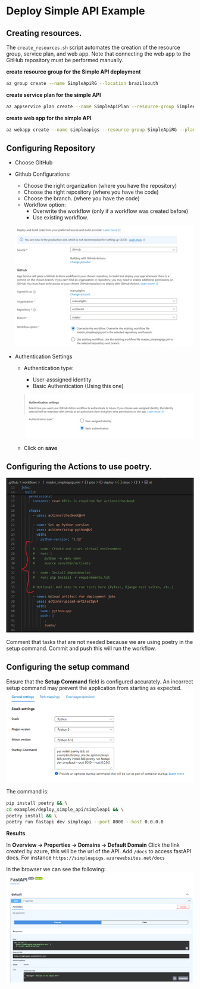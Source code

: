 # Deploy Simple API Example

## Creating resources. 
The `create_resources.sh` script automates the creation of the resource group, service plan, and web app. Note that connecting the web app to the GitHub repository must be performed manually.

**create resource group for the Simple API deployment**
```bash
az group create --name SimpleApiRG --location brazilsouth
```

**create service plan for the simple API**

```bash
az appservice plan create --name SimpleApiPlan --resource-group SimpleApiRG --sku S1 --is-linux
```

**create web app for the simple API** 
```bash
az webapp create --name simpleapigs --resource-group SimpleApiRG --plan SimpleApiPlan --basic-auth Enabled --runtime "Python:3.12" 
```
## Configuring Repository

* Choose GitHub 

* Github Configurations:
    * Choose the right organization (where you have the repository)
    * Choose the right repository (where you have the code)
    * Choose the branch. (where you have the code)
    * Workflow option: 
        * Overwrite the workflow (only if a workflow was created before)
        * Use existing workflow. 

    ![alt text](image-3.png)

* Authentication Settings
   * Authentication type:
        * User-asssigned identity
        * Basic Authentication (Using this one)

        ![alt text](image-4.png)

    * Click on **save**


## Configuring the Actions to use poetry.

![alt text](image-5.png)

Comment that tasks that are not needed because we are using poetry in the setup command. Commit and push this will run the workflow.


## Configuring the setup command

Ensure that the **Setup Command** field is configured accurately. An incorrect setup command may prevent the application from starting as expected.
![alt text](image.png)

The command is: 
```bash
pip install poetry && \
cd examples/deploy_simple_api/simpleapi && \
poetry install && \
poetry run fastapi dev simpleapi --port 8000 --host 0.0.0.0
```

**Results**

In **Overview -> Properties -> Domains -> Default Domain** Click the link created by azure, this will be the url of the API. Add `/docs` to access fastAPI docs. For instance `https://simpleapigs.azurewebsites.net/docs`

In the browser we can see the following:
![alt text](image-1.png)
